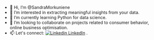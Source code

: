 - 👋 Hi, I’m @SandraMorkuniene
- 👀 I’m interested in extracting meaningful insights from your data.
- 🌱 I’m currently learning Python for data science.
- 💞️ I’m looking to collaborate on projects related to consumer behavior, online business optimisation.
- 📫 Let's connect: [![Linkedin](https://i.stack.imgur.com/gVE0j.png) LinkedIn](https://www.linkedin.com/in/sandramorkuniene) .


<!---
SandraMorkuniene/SandraMorkuniene is a ✨ special ✨ repository because its `README.md` (this file) appears on your GitHub profile.
You can click the Preview link to take a look at your changes.
--->
